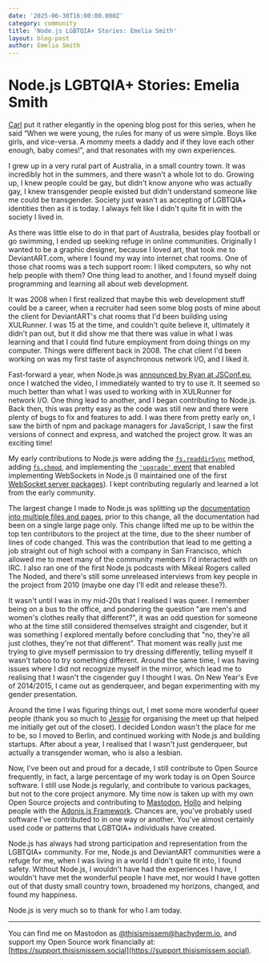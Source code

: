 ```yaml
---
date: '2025-06-30T16:00:00.000Z'
category: community
title: 'Node.js LGBTQIA+ Stories: Emelia Smith'
layout: blog-post
author: Emelia Smith
---
```


# Node.js LGBTQIA+ Stories: Emelia Smith

[Carl](https://nodejs.org/en/blog/community/2025-pride) put it rather elegantly in the opening blog post for this series, when he said “When we were young, the rules for many of us were simple. Boys like girls, and vice-versa. A mommy meets a daddy and if they love each other enough, baby comes!”, and that resonates with my own experiences.

I grew up in a very rural part of Australia, in a small country town. It was incredibly hot in the summers, and there wasn't a whole lot to do. Growing up, I knew people could be gay, but didn't know anyone who was actually gay, I knew transgender people existed but didn't understand someone like me could be transgender. Society just wasn't as accepting of LGBTQIA+ identities then as it is today. I always felt like I didn't quite fit in with the society I lived in.

As there was little else to do in that part of Australia, besides play football or go swimming, I ended up seeking refuge in online communities. Originally I wanted to be a graphic designer, because I loved art, that took me to DeviantART.com, where I found my way into internet chat rooms. One of those chat rooms was a tech support room: I liked computers, so why not help people with them? One thing lead to another, and I found myself doing programming and learning all about web development.

It was 2008 when I first realized that maybe this web development stuff could be a career, when a recruiter had seen some blog posts of mine about the client for DeviantART's chat rooms that I'd been building using XULRunner. I was 15 at the time, and couldn't quite believe it, ultimately it didn't pan out, but it did show me that there was value in what I was learning and that I could find future employment from doing things on my computer. Things were different back in 2008. The chat client I'd been working on was my first taste of asynchronous network I/O, and I liked it.

Fast-forward a year, when Node.js was [announced by Ryan at JSConf.eu](https://www.youtube.com/watch?v=EeYvFl7li9E), once I watched the video, I immediately wanted to try to use it. It seemed so much better than what I was used to working with in XULRunner for network I/O. One thing lead to another, and I began contributing to Node.js. Back then, this was pretty easy as the code was still new and there were plenty of bugs to fix and features to add. I was there from pretty early on, I saw the birth of npm and package managers for JavaScript, I saw the first versions of connect and express, and watched the project grow. It was an exciting time!

My early contributions to Node.js were adding the [`fs.readdirSync`](https://github.com/nodejs/node/commit/05d6da6c4af25fc417902ad1bbae9198e58ff37a) method, adding [`fs.chmod`](https://github.com/nodejs/node/commit/bcc032e43aac86d71739150009d8d75b5a9de26f), and implementing the [`'upgrade'` event](https://github.com/nodejs/node/commit/f990f24ad36ddaff3c378531d15ea5c052467d41) that enabled implementing WebSockets in Node.js (I maintained one of the first [WebSocket server packages](https://www.npmjs.com/package/node-websocket-server)). I kept contributing regularly and learned a lot from the early community.

The largest change I made to Node.js was splitting up the [documentation into multiple files and pages](https://github.com/nodejs/node/commit/e190c9616ed0b05eb66e1ae6681a8bb4a5f5f3e5), prior to this change, all the documentation had been on a single large page only. This change lifted me up to be within the top ten contributors to the project at the time, due to the sheer number of lines of code changed. This was the contribution that lead to me getting a job straight out of high school with a company in San Francisco, which allowed me to meet many of the community members I'd interacted with on IRC. I also ran one of the first Node.js podcasts with Mikeal Rogers called The Noded, and there's still some unreleased interviews from key people in the project from 2010 (maybe one day I'll edit and release these?).

It wasn't until I was in my mid-20s that I realised I was queer. I remember being on a bus to the office, and pondering the question "are men's and women's clothes really that different?", it was an odd question for someone who at the time still considered themselves straight and cisgender, but it was something I explored mentally before concluding that "no, they're all just clothes, they're not that different". That moment was really just me trying to give myself permission to try dressing differently, telling myself it wasn't taboo to try something different. Around the same time, I was having issues where I did not recognize myself in the mirror, which lead me to realising that I wasn't the cisgender guy I thought I was. On New Year's Eve of 2014/2015, I came out as genderqueer, and began experimenting with my gender presentation.

Around the time I was figuring things out, I met some more wonderful queer people (thank you so much to [Jessie](https://mastodon.social/@jessie) for organising the meet up that helped me initially get out of the closet). I decided London wasn't the place for me to be, so I moved to Berlin, and continued working with Node.js and building startups. After about a year, I realised that I wasn't just genderqueer, but actually a transgender woman, who is also a lesbian.

Now, I've been out and proud for a decade, I still contribute to Open Source frequently, in fact, a large percentage of my work today is on Open Source software. I still use Node.js regularly, and contribute to various packages, but not to the core project anymore. My time now is taken up with my own Open Source projects and contributing to [Mastodon](https://github.com/mastodon/mastodon/pulls?q=is%3Amerged+is%3Apr+author%3AThisIsMissEm+), [Hollo](https://github.com/fedify-dev/hollo/pulls?q=is%3Amerged+is%3Apr+author%3AThisIsMissEm+) and helping people with the [Adonis.js Framework](https://adonisjs.com). Chances are, you've probably used software I've contributed to in one way or another. You've almost certainly used code or patterns that LGBTQIA+ individuals have created.

Node.js has always had strong participation and representation from the LGBTQIA+ community. For me, Node.js and DeviantART communities were a refuge for me, when I was living in a world I didn't quite fit into, I found safety. Without Node.js, I wouldn't have had the experiences I have, I wouldn't have met the wonderful people I have met, nor would I have gotten out of that dusty small country town, broadened my horizons, changed, and found my happiness.

Node.js is very much so to thank for who I am today.

---

You can find me on Mastodon as [@thisismissem@hachyderm.io](https://hachyderm.io/@thisismissem), and support my Open Source work financially at: [https://support.thisismissem.social](https://support.thisismissem.social).
